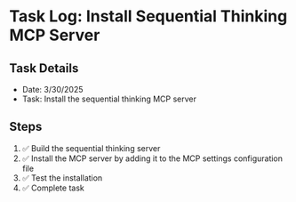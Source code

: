 # Task Log: Install Sequential Thinking MCP Server

## Task Details
- Date: 3/30/2025
- Task: Install the sequential thinking MCP server

## Steps
1. ✅ Build the sequential thinking server
2. ✅ Install the MCP server by adding it to the MCP settings configuration file
3. ✅ Test the installation
4. ✅ Complete task
